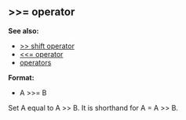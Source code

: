 ## \>\>= operator
**See also:**
*   [\>\> shift operator](/operator/%3e%3e/shift)
*   [\<\<= operator](/operator/%3c%3c=)
*   [operators](/operator)
<!-- -->
**Format:**
*   A \>\>= B


Set A equal to A \>\> B. It is shorthand for A = A \>\> B.